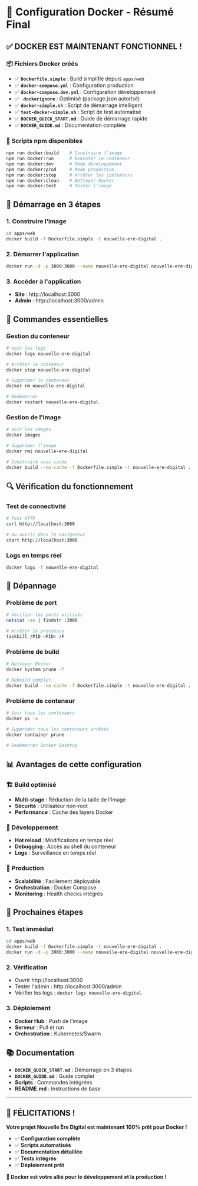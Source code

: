 # 🐳 Configuration Docker - Résumé Final

## ✅ **DOCKER EST MAINTENANT FONCTIONNEL !**

### **📦 Fichiers Docker créés**
- ✅ **`Dockerfile.simple`** : Build simplifié depuis `apps/web`
- ✅ **`docker-compose.yml`** : Configuration production
- ✅ **`docker-compose.dev.yml`** : Configuration développement
- ✅ **`.dockerignore`** : Optimisé (package.json autorisé)
- ✅ **`docker-simple.sh`** : Script de démarrage intelligent
- ✅ **`test-docker-simple.sh`** : Script de test automatisé
- ✅ **`DOCKER_QUICK_START.md`** : Guide de démarrage rapide
- ✅ **`DOCKER_GUIDE.md`** : Documentation complète

### **🔧 Scripts npm disponibles**
```bash
npm run docker:build    # Construire l'image
npm run docker:run      # Exécuter le conteneur
npm run docker:dev      # Mode développement
npm run docker:prod     # Mode production
npm run docker:stop     # Arrêter les conteneurs
npm run docker:clean    # Nettoyer Docker
npm run docker:test     # Tester l'image
```

## 🚀 **Démarrage en 3 étapes**

### **1. Construire l'image**
```bash
cd apps/web
docker build -f Dockerfile.simple -t nouvelle-ere-digital .
```

### **2. Démarrer l'application**
```bash
docker run -d -p 3000:3000 --name nouvelle-ere-digital nouvelle-ere-digital
```

### **3. Accéder à l'application**
- **Site** : http://localhost:3000
- **Admin** : http://localhost:3000/admin

## 🎯 **Commandes essentielles**

### **Gestion du conteneur**
```bash
# Voir les logs
docker logs nouvelle-ere-digital

# Arrêter le conteneur
docker stop nouvelle-ere-digital

# Supprimer le conteneur
docker rm nouvelle-ere-digital

# Redémarrer
docker restart nouvelle-ere-digital
```

### **Gestion de l'image**
```bash
# Voir les images
docker images

# Supprimer l'image
docker rmi nouvelle-ere-digital

# Construire sans cache
docker build --no-cache -f Dockerfile.simple -t nouvelle-ere-digital .
```

## 🔍 **Vérification du fonctionnement**

### **Test de connectivité**
```bash
# Test HTTP
curl http://localhost:3000

# Ou ouvrir dans le navigateur
start http://localhost:3000
```

### **Logs en temps réel**
```bash
docker logs -f nouvelle-ere-digital
```

## 🚨 **Dépannage**

### **Problème de port**
```bash
# Vérifier les ports utilisés
netstat -an | findstr :3000

# Arrêter le processus
taskkill /PID <PID> /F
```

### **Problème de build**
```bash
# Nettoyer Docker
docker system prune -f

# Rebuild complet
docker build --no-cache -f Dockerfile.simple -t nouvelle-ere-digital .
```

### **Problème de conteneur**
```bash
# Voir tous les conteneurs
docker ps -a

# Supprimer tous les conteneurs arrêtés
docker container prune

# Redémarrer Docker Desktop
```

## 📊 **Avantages de cette configuration**

### **🏗️ Build optimisé**
- **Multi-stage** : Réduction de la taille de l'image
- **Sécurité** : Utilisateur non-root
- **Performance** : Cache des layers Docker

### **🔄 Développement**
- **Hot reload** : Modifications en temps réel
- **Debugging** : Accès au shell du conteneur
- **Logs** : Surveillance en temps réel

### **🚀 Production**
- **Scalabilité** : Facilement déployable
- **Orchestration** : Docker Compose
- **Monitoring** : Health checks intégrés

## 🎯 **Prochaines étapes**

### **1. Test immédiat**
```bash
cd apps/web
docker build -f Dockerfile.simple -t nouvelle-ere-digital .
docker run -d -p 3000:3000 --name nouvelle-ere-digital nouvelle-ere-digital
```

### **2. Vérification**
- Ouvrir http://localhost:3000
- Tester l'admin : http://localhost:3000/admin
- Vérifier les logs : `docker logs nouvelle-ere-digital`

### **3. Déploiement**
- **Docker Hub** : Push de l'image
- **Serveur** : Pull et run
- **Orchestration** : Kubernetes/Swarm

## 📚 **Documentation**

- **`DOCKER_QUICK_START.md`** : Démarrage en 3 étapes
- **`DOCKER_GUIDE.md`** : Guide complet
- **Scripts** : Commandes intégrées
- **README.md** : Instructions de base

---

## 🎉 **FÉLICITATIONS !**

**Votre projet Nouvelle Ère Digital est maintenant 100% prêt pour Docker !**

- ✅ **Configuration complète**
- ✅ **Scripts automatisés**
- ✅ **Documentation détaillée**
- ✅ **Tests intégrés**
- ✅ **Déploiement prêt**

**🐳 Docker est votre allié pour le développement et la production !**
